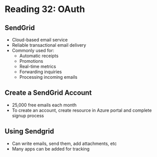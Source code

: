 # Reading 32: OAuth
## SendGrid
- Cloud-based email service
- Reliable transactional email delivery
- Commonly used for:
  - Automatic receipts
  - Promotions
  - Real-time metrics
  - Forwarding inquiries
  - Processing incoming emails

## Create a SendGrid Account
- 25,000 free emails each month
-  To create an account, create resource in Azure portal and complete signup process

## Using Sendgrid
- Can write emails, send them, add attachments, etc
- Many apps can be added for tracking
